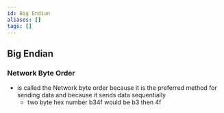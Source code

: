 ```yaml
---
id: Big Endian
aliases: []
tags: []
---
```


 ## Big Endian
### Network Byte Order
- is called the Network byte order because it is the preferred method for sending data and because it sends data sequentially
    - two byte hex number b34f would be b3 then 4f
    
